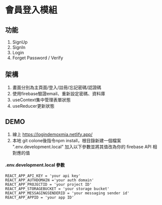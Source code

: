 # 會員登入模組

## 功能
1. SignUp
2. SignIn
3. Login
4. Forget Password / Verify
## 架構
1. 畫面分別為主頁面/登入/註冊/忘記密碼/認證碼
2. 使用firebase驗證email、重新設定密碼、資料庫
3. useContext集中管理表單狀態
4. useReducer更新狀態
## DEMO
1. 線上 https://logindemoxmia.netlify.app/
2. 本地 git colone後指令npm install，根目錄新建一個檔案 ".env.development.local" 加入以下參數並將其值改為你的 firebase API 相對應的值

#### .env.development.local 參數
```
REACT_APP_API_KEY = 'your api key'
REACT_APP_AUTHDOMAIN ='your auth domain'
REACT_APP_PROJECTID = 'your project ID'
REACT_APP_STORAGEBUCKET = 'your storage bucket'
REACT_APP_MESSAGINGSENDERID = 'your messaging sender id'
REACT_APP_APPID = 'your app ID'
